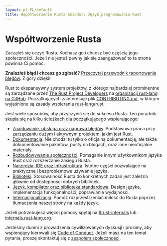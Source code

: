 ```yaml
---
layout: pl-PL/default
title: Współtworzenie Rusta &middot; Język programowania Rust
---
```


# Współtworzenie Rusta

Zacząłeś się uczyć Rusta. Kochasz go i chcesz być częścią jego
społeczności. Jeżeli nie jesteś pewny jak się zaangażować to ta strona
powinna Ci pomóc.

**Znalazłeś błąd i chcesz go zgłosić?** [Przeczytaj przewodnik raportowania
błędów][bugs]. Z góry dzięki!

Rust to ekspansywny system projektów, z którego najbardziej prominentne
są zarządzane przez [The Rust Project Developers][devs] na [organizacji
rust-lang na GitHub][rust-lang]. Początkujących zainteresuje plik
[CONTRIBUTING.md], w którym wyjaśnione są zasady wspierania [rust-lang/rust].

Jest wiele sposobów, aby przyczynić się do sukcesu Rusta.
Ten poradnik skupia się na kilku ścieżkach dla początkującego wspierającego:

* [Znajdowanie, obsługa oraz naprawa błędów](/en-US/contribute-bugs.html).
  Podstawowa praca przy zarządzaniu dużym i aktywnym projektem, jakim jest Rust.
* [Dokumentacja](/en-US/contribute-docs.html). Nie chodzi tu tylko o oficjalną
  dokumentację, ale także dokumentowanie pakietów, posty na blogach, oraz inne
  nieoficjalne materiały.
* [Rozbudowywanie społeczności](/en-US/contribute-community.html). Pomaganie innym użytkownikom
  języka Rust oraz rozszerzanie zasięgu Rusta.
* [Narzędzia, IDE oraz infrastruktura](/en-US/contribute-tools.html).
  Istotne części pozwalające na praktyczne i bezproblemowe używanie języka.
* [Biblioteki](/en-US/contribute-libs.html). Stosowalność Rusta do konkretnych
  zadań jest zależna głównie od dostępności dobrych bibliotek.
* [Język, kompilator oraz biblioteka standardowa](contribute-compiler.html). Design języka, implementacja
  funkcjonalności, poprawianie wydajności.
* [Internacjonalizacja](/en-US/contribute-translations.html). Pomóż
  rozprzestrzeniać miłość do Rusta poprzez tłumaczenia naszej strony na każdy język.

Jeżeli potrzebujesz więcej pomocy spytaj na [#rust-internals] lub
[internals.rust-lang.org].

Jesteśmy dumni z prowadzenia cywilizowanych dyskusji i prosimy, aby wspierający kierowali się 
[Code of Conduct](/en-US/conduct.html). Jeżeli masz na ten temat pytania,
proszę skontaktuj się z [zespołem społeczności][community team].

<!--
TODO: Write a guide to rust processes and governance to link from here
TODO: List of active initiatives
TODO: Write guide to advertising Rust projects to link from
libs / community building
-->

[#rust-internals]: https://kiwiirc.com/nextclient/#ircs://irc.mozilla.org:6697/#rust-internals?nick=rustacean??
[CONTRIBUTING.md]: https://github.com/rust-lang/rust/blob/master/CONTRIBUTING.md
[bugs]: https://github.com/rust-lang/rust/blob/master/CONTRIBUTING.md#bug-reports
[community team]: /en-US/team.html#Community
[dev_proc]: community.html#rust-development
[devs]: https://github.com/rust-lang/rust/graphs/contributors
[internals.rust-lang.org]: https://internals.rust-lang.org/
[rust-lang/rust]: https://github.com/rust-lang/rust
[rust-lang]: https://github.com/rust-lang
